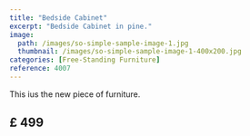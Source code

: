 ```yaml
---
title: "Bedside Cabinet"
excerpt: "Bedside Cabinet in pine."
image:
  path: /images/so-simple-sample-image-1.jpg
  thumbnail: /images/so-simple-sample-image-1-400x200.jpg
categories: [Free-Standing Furniture]
reference: 4007
---
```


This ius the new piece of furniture.

## £ 499

